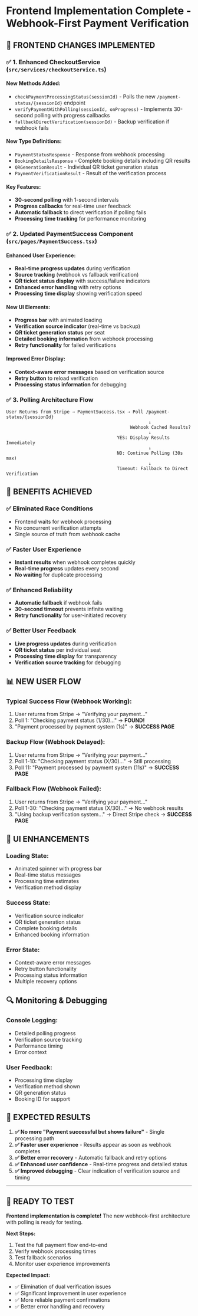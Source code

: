 # Frontend Implementation Complete - Webhook-First Payment Verification

## 🎯 **FRONTEND CHANGES IMPLEMENTED**

### ✅ **1. Enhanced CheckoutService** (`src/services/checkoutService.ts`)

#### **New Methods Added:**
- `checkPaymentProcessingStatus(sessionId)` - Polls the new `/payment-status/{sessionId}` endpoint
- `verifyPaymentWithPolling(sessionId, onProgress)` - Implements 30-second polling with progress callbacks
- `fallbackDirectVerification(sessionId)` - Backup verification if webhook fails

#### **New Type Definitions:**
- `PaymentStatusResponse` - Response from webhook processing
- `BookingDetailsResponse` - Complete booking details including QR results
- `QRGenerationResult` - Individual QR ticket generation status
- `PaymentVerificationResult` - Result of the verification process

#### **Key Features:**
- **30-second polling** with 1-second intervals
- **Progress callbacks** for real-time user feedback
- **Automatic fallback** to direct verification if polling fails
- **Processing time tracking** for performance monitoring

### ✅ **2. Updated PaymentSuccess Component** (`src/pages/PaymentSuccess.tsx`)

#### **Enhanced User Experience:**
- **Real-time progress updates** during verification
- **Source tracking** (webhook vs fallback verification)
- **QR ticket status display** with success/failure indicators
- **Enhanced error handling** with retry options
- **Processing time display** showing verification speed

#### **New UI Elements:**
- **Progress bar** with animated loading
- **Verification source indicator** (real-time vs backup)
- **QR ticket generation status** per seat
- **Detailed booking information** from webhook processing
- **Retry functionality** for failed verifications

#### **Improved Error Display:**
- **Context-aware error messages** based on verification source
- **Retry button** to reload verification
- **Processing status information** for debugging

### ✅ **3. Polling Architecture Flow**

```
User Returns from Stripe → PaymentSuccess.tsx → Poll /payment-status/{sessionId}
                                                      ↓
                                               Webhook Cached Results?
                                                      ↓
                                          YES: Display Results Immediately
                                                      ↓
                                          NO: Continue Polling (30s max)
                                                      ↓
                                          Timeout: Fallback to Direct Verification
```

## 🚀 **BENEFITS ACHIEVED**

### ✅ **Eliminated Race Conditions**
- Frontend waits for webhook processing
- No concurrent verification attempts
- Single source of truth from webhook cache

### ✅ **Faster User Experience**
- **Instant results** when webhook completes quickly
- **Real-time progress** updates every second
- **No waiting** for duplicate processing

### ✅ **Enhanced Reliability**
- **Automatic fallback** if webhook fails
- **30-second timeout** prevents infinite waiting
- **Retry functionality** for user-initiated recovery

### ✅ **Better User Feedback**
- **Live progress updates** during verification
- **QR ticket status** per individual seat
- **Processing time display** for transparency
- **Verification source tracking** for debugging

## 📊 **NEW USER FLOW**

### **Typical Success Flow (Webhook Working):**
1. User returns from Stripe → "Verifying your payment..."
2. Poll 1: "Checking payment status (1/30)..." → **FOUND!**
3. "Payment processed by payment system (1s)" → **SUCCESS PAGE**

### **Backup Flow (Webhook Delayed):**
1. User returns from Stripe → "Verifying your payment..."
2. Poll 1-10: "Checking payment status (X/30)..." → Still processing
3. Poll 11: "Payment processed by payment system (11s)" → **SUCCESS PAGE**

### **Fallback Flow (Webhook Failed):**
1. User returns from Stripe → "Verifying your payment..."
2. Poll 1-30: "Checking payment status (X/30)..." → No webhook results
3. "Using backup verification system..." → Direct Stripe check → **SUCCESS PAGE**

## 🎨 **UI ENHANCEMENTS**

### **Loading State:**
- Animated spinner with progress bar
- Real-time status messages
- Processing time estimates
- Verification method display

### **Success State:**
- Verification source indicator
- QR ticket generation status
- Complete booking details
- Enhanced booking information

### **Error State:**
- Context-aware error messages
- Retry button functionality
- Processing status information
- Multiple recovery options

## 🔍 **Monitoring & Debugging**

### **Console Logging:**
- Detailed polling progress
- Verification source tracking
- Performance timing
- Error context

### **User Feedback:**
- Processing time display
- Verification method shown
- QR generation status
- Booking ID for support

## 🎯 **EXPECTED RESULTS**

1. **✅ No more "Payment successful but shows failure"** - Single processing path
2. **✅ Faster user experience** - Results appear as soon as webhook completes
3. **✅ Better error recovery** - Automatic fallback and retry options
4. **✅ Enhanced user confidence** - Real-time progress and detailed status
5. **✅ Improved debugging** - Clear indication of verification source and timing

---

## 🚀 **READY TO TEST**

**Frontend implementation is complete!** The new webhook-first architecture with polling is ready for testing.

**Next Steps:**
1. Test the full payment flow end-to-end
2. Verify webhook processing times
3. Test fallback scenarios
4. Monitor user experience improvements

**Expected Impact:**
- ✅ Elimination of dual verification issues
- ✅ Significant improvement in user experience
- ✅ More reliable payment confirmations
- ✅ Better error handling and recovery
